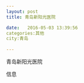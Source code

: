 ```yaml
--- 
layout: post 
title: 青岛新阳光医院

date:   2016-05-03 13:39:56 
categories:其他  
city:青岛
  
--- 
```

   
青岛新阳光医院

信息

